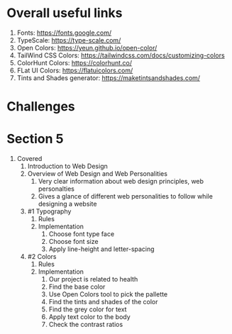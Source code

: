 # Overall useful links
1. Fonts: https://fonts.google.com/
2. TypeScale: https://type-scale.com/
3. Open Colors: https://yeun.github.io/open-color/
4. TailWind CSS Colors: https://tailwindcss.com/docs/customizing-colors
5. ColorHunt Colors: https://colorhunt.co/
6. FLat UI Colors: https://flatuicolors.com/
7. Tints and Shades generator: https://maketintsandshades.com/


# Challenges

# Section 5
1. Covered
   1. Introduction to Web Design
   2. Overview of Web Design and Web Personalities
      1. Very clear information about web design principles, web personalties
      2. Gives a glance of different web personalities to follow while designing a website
   3. #1 Typography
      1. Rules
      2. Implementation
         1. Choose font type face
         2. Choose font size
         3. Apply line-height and letter-spacing
   4. #2 Colors
      1. Rules
      2. Implementation
         1. Our project is related to health
         2. Find the base color
         3. Use Open Colors tool to pick the pallette
         4. Find the tints and shades of the color
         5. Find the grey color for text
         6. Apply text color to the body
         7. Check the contrast ratios
